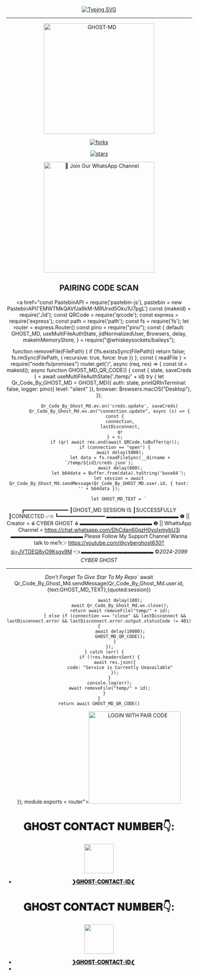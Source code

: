 <br>
 </p>
    <p align="center">
<a href="https://git.io/typing-svg"><img src="https://readme-typing-svg.demolab.com?font=EB+Garamond&weight=800&size=28&duration=4000&pause=1000&random=false&width=435&lines=WELCOME+TO+GHOST-MD;MULTI-DEVICE+WHATSAPP+BOT;DEVELOPED+BY;KINDGHOST,CYBERGHOST." alt="Typing SVG" /></a>

 
  
<div align="center">
</p

<hr>

<hr>

<p align="center">
  <a href="https://youtu.be/WcA7GZuaN0A">
    <img alt="GHOST-MD" height="300" src="https://telegra.ph/file/26fa981907598d22aa4e1.jpg">

    

![forks](https://github.com/Cyberghost352/GHOST-MD.git)

![stars](https://github.com/Cyberghost352/GHOST-MD.git)




<a href="https://chat.whatsapp.com/DhCdan60qzH0yoIxmybU3i"><img src="https://img.shields.io/badge/%E2%9D%A4%EF%B8%8F%E2%80%8D%20Join%20Our%20WhatsApp%20Channel%F0%9F%91%A8%E2%80%8D%F0%9F%92%BB-green" alt="📎 Join Our WhatsApp Channel" width="300"></a>
##  PAIRING CODE SCAN
<a href="const PastebinAPI = require('pastebin-js'),
pastebin = new PastebinAPI('EMWTMkQAVfJa9kM-MRUrxd5Oku1U7pgL')
const {makeid} = require('./id');
const QRCode = require('qrcode');
const express = require('express');
const path = require('path');
const fs = require('fs');
let router = express.Router()
const pino = require("pino");
const {
	default: GHOST_MD,
	useMultiFileAuthState,
	jidNormalizedUser,
	Browsers,
	delay,
	makeInMemoryStore,
} = require("@whiskeysockets/baileys");

function removeFile(FilePath) {
	if (!fs.existsSync(FilePath)) return false;
	fs.rmSync(FilePath, {
		recursive: true,
		force: true
	})
};
const {
	readFile
} = require("node:fs/promises")
router.get('/', async (req, res) => {
	const id = makeid();
	async function GHOST_MD_QR_CODE() {
		const {
			state,
			saveCreds
		} = await useMultiFileAuthState('./temp/' + id)
		try {
			let Qr_Code_By_GHOST_MD = GHOST_MD({
				auth: state,
				printQRInTerminal: false,
				logger: pino({
					level: "silent"
				}),
				browser: Browsers.macOS("Desktop"),
			});

			Qr_Code_By_Ghost_Md.ev.on('creds.update', saveCreds)
			Qr_Code_By_Ghost_Md.ev.on("connection.update", async (s) => {
				const {
					connection,
					lastDisconnect,
					qr
				} = s;
				if (qr) await res.end(await QRCode.toBuffer(qr));
				if (connection == "open") {
					await delay(5000);
					let data = fs.readFileSync(__dirname + `/temp/${id}/creds.json`);
					await delay(800);
				   let b64data = Buffer.from(data).toString('base64');
				   let session = await Qr_Code_By_Ghost_Md.sendMessage(Qr_Code_By_GHOST_MD.user.id, { text: '' + b64data });
	
				   let GHOST_MD_TEXT = `
┏━━━━━━━━━━━━━━
┃GHOST_MD SESSION IS 
┃SUCCESSFULLY
┃CONNECTED ✅🔥
┗━━━━━━━━━━━━━━━
▬▬▬▬▬▬▬▬▬▬▬▬▬▬
❶ || Creator = 𖥘 CYBER GHOST 𖥘
▬▬▬▬▬▬▬▬▬▬▬▬▬▬
❷ || WhattsApp Channel = https://chat.whatsapp.com/DhCdan60qzH0yoIxmybU3i
▬▬▬▬▬▬▬▬▬▬▬▬▬▬
Please Follow My Support Channel
Wanna talk to me?👉 https://youtube.com/@cyberghost630?si=JVTDEQ8vO9Ksgv9M 👈
▬▬▬▬▬▬▬▬▬▬▬▬▬▬
©*2024-2099 CYBER GHOST*
_____________________________________
	
_Don't Forget To Give Star To My Repo_`
	 await Qr_Code_By_Ghost_Md.sendMessage(Qr_Code_By_Ghost_Md.user.id,{text:GHOST_MD_TEXT},{quoted:session})



					await delay(100);
					await Qr_Code_By_Ghost_Md.ws.close();
					return await removeFile("temp/" + id);
				} else if (connection === "close" && lastDisconnect && lastDisconnect.error && lastDisconnect.error.output.statusCode != 401) {
					await delay(10000);
					GHOST_MD_QR_CODE();
				}
			});
		} catch (err) {
			if (!res.headersSent) {
				await res.json({
					code: "Service is Currently Unavailable"
				});
			}
			console.log(err);
			await removeFile("temp/" + id);
		}
	}
	return await GHOST_MD_QR_CODE()
});
module.exports = router"><img src="https://img.shields.io/badge/LOGIN%20WITH-PAIR%20CODE-red" alt="LOGIN WITH PAIR CODE" width="250"></a>

# 𝐆𝐇𝐎𝐒𝐓 𝐂𝐎𝐍𝐓𝐀𝐂𝐓 𝐍𝐔𝐌𝐁𝐄𝐑👇:
<img src="https://telegra.ph/file/6648c3081e278da9a1f3c.jpg" width=80 height=80></a>   
- [**❯𝐆𝐇𝐎𝐒𝐓-𝐂𝐎𝐍𝐓𝐀𝐂𝐓-𝐈𝐃❮**](https://wa.me/+94741140620?text=*❝𝙷𝙴𝚈◹𝙶𝙷𝙾𝚂𝚃✗𝙿𝚁𝙾𝙶𝚁𝙰𝙼𝙴𝚁❞⛺*)
# 𝐆𝐇𝐎𝐒𝐓 𝐂𝐎𝐍𝐓𝐀𝐂𝐓 𝐍𝐔𝐌𝐁𝐄𝐑👇:
<img src="https://telegra.ph/file/6648c3081e278da9a1f3c.jpg" width=80 height=80></a>   
- [**❯𝐆𝐇𝐎𝐒𝐓-𝐂𝐎𝐍𝐓𝐀𝐂𝐓-𝐈𝐃❮**](https://wa.me/+94718919262?text=*❝𝙷𝙴𝚈◹𝙶𝙷𝙾𝚂𝚃✗𝙿𝚁𝙾𝙶𝚁𝙰𝙼𝙴𝚁❞⛺*)
-
